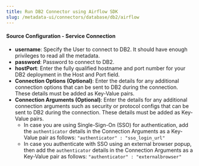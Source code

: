 ```yaml
---
title: Run DB2 Connector using Airflow SDK
slug: /metadata-ui/connectors/database/db2/airflow
---
```


<ConnectorIntro connector="DB2" goal="Airflow" hasProfiler="true" hasDBT="true" />

<Requirements />

<MetadataIngestionServiceDev service="database" connector="DB2" goal="Airflow"/>

<h4>Source Configuration - Service Connection</h4>

- **username**: Specify the User to connect to DB2. It should have enough privileges to read all the metadata.
- **password**: Password to connect to DB2.
- **hostPort**: Enter the fully qualified hostname and port number for your DB2 deployment in the Host and Port field.
- **Connection Options (Optional)**: Enter the details for any additional connection options that can be sent to DB2 during the connection. These details must be added as Key-Value pairs.
- **Connection Arguments (Optional)**: Enter the details for any additional connection arguments such as security or protocol configs that can be sent to DB2 during the connection. These details must be added as Key-Value pairs. 
  - In case you are using Single-Sign-On (SSO) for authentication, add the `authenticator` details in the Connection Arguments as a Key-Value pair as follows: `"authenticator" : "sso_login_url"`
  - In case you authenticate with SSO using an external browser popup, then add the `authenticator` details in the Connection Arguments as a Key-Value pair as follows: `"authenticator" : "externalbrowser"`

<MetadataIngestionConfig service="database" connector="DB2" goal="Airflow" hasProfiler="true" hasDBT="true"/>

